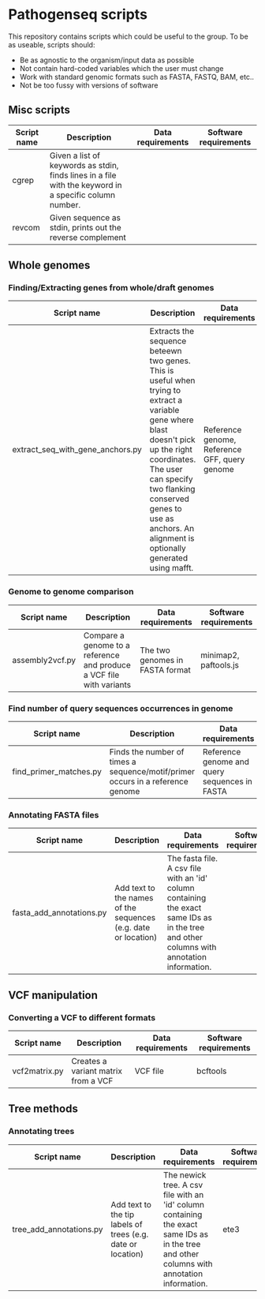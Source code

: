# Pathogenseq scripts

This repository contains scripts which could be useful to the group.
To be as useable, scripts should:
* Be as agnostic to the organism/input data as possible
* Not contain hard-coded variables which the user must change
* Work with standard genomic formats such as FASTA, FASTQ, BAM, etc..
* Not be too fussy with versions of software

## Misc scripts

|  Script name |  Description | Data requirements | Software requirements |
|--------------|--------------|-------------------|-----------------------|
| cgrep    | Given a list of keywords as stdin, finds lines in a file with the keyword in a specific column number. |  | |
| revcom    | Given sequence as stdin, prints out the reverse complement |  | |


## Whole genomes
### Finding/Extracting genes from whole/draft genomes

|  Script name |  Description | Data requirements | Software requirements |
|--------------|--------------|-------------------|-----------------------|
| extract_seq_with_gene_anchors.py    | Extracts the sequence beteewn two genes. This is useful when trying to extract a variable gene where blast doesn't pick up the right coordinates. The user can specify two flanking conserved genes to use as anchors. An alignment is optionally generated using mafft. | Reference genome, Reference GFF, query genome | biopython, blast, samtools, mafft                    |

### Genome to genome comparison

|  Script name |  Description | Data requirements | Software requirements |
|--------------|--------------|-------------------|-----------------------|
| assembly2vcf.py | Compare a genome to a reference and produce a VCF file with variants | The two genomes in FASTA format | minimap2, paftools.js |

### Find number of query sequences occurrences in genome
|  Script name |  Description | Data requirements | Software requirements |
|--------------|--------------|-------------------|-----------------------|
| find_primer_matches.py | Finds the number of times a sequence/motif/primer occurs in a reference genome | Reference genome and query sequences in FASTA | fuzznuc from the emboss package |

### Annotating FASTA files
|  Script name |  Description | Data requirements | Software requirements |
|--------------|--------------|-------------------|-----------------------|
| fasta_add_annotations.py | Add text to the names of the sequences (e.g. date or location) | The fasta file. A csv file with an 'id' column containing the exact same IDs as in the tree and other columns with annotation information. |  |

## VCF manipulation
### Converting a VCF to different formats
|  Script name |  Description | Data requirements | Software requirements |
|--------------|--------------|-------------------|-----------------------|
| vcf2matrix.py | Creates a variant matrix from a VCF | VCF file | bcftools |

## Tree methods
### Annotating trees
|  Script name |  Description | Data requirements | Software requirements |
|--------------|--------------|-------------------|-----------------------|
| tree_add_annotations.py | Add text to the tip labels of trees (e.g. date or location) | The newick tree. A csv file with an 'id' column containing the exact same IDs as in the tree and other columns with annotation information. | ete3 |
